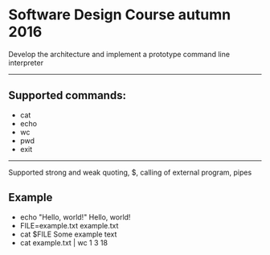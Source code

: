# Software Design Course autumn 2016 
  
  Develop the architecture and implement a prototype command line interpreter
  
---
##  Supported commands:
   * cat
   * echo
   * wc
   * pwd
   * exit
  
---
  Supported strong and weak quoting, $, calling of external program, pipes
  
## Example
  
* echo "Hello, world!"
Hello, world!
* FILE=example.txt
example.txt
* cat $FILE
Some example text
* cat example.txt | wc
1 3 18
  
  
  